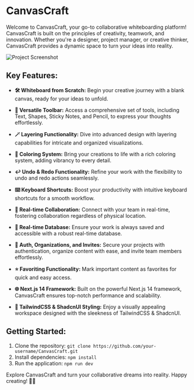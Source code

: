 

# CanvasCraft

Welcome to CanvasCraft, your go-to collaborative whiteboarding platform! CanvasCraft is built on the principles of creativity, teamwork, and innovation. Whether you're a designer, project manager, or creative thinker, CanvasCraft provides a dynamic space to turn your ideas into reality.

![Project Screenshot](https://res.cloudinary.com/dihrwghx2/image/upload/v1707904255/canvas%20craft/oj79azhfdzx4tsmvpmdm.gif)

## **Key Features:**

- **🛠️ Whiteboard from Scratch:** Begin your creative journey with a blank canvas, ready for your ideas to unfold.

- **🧰 Versatile Toolbar:** Access a comprehensive set of tools, including Text, Shapes, Sticky Notes, and Pencil, to express your thoughts effortlessly.

- **🪄 Layering Functionality:** Dive into advanced design with layering capabilities for intricate and organized visualizations.

- **🎨 Coloring System:** Bring your creations to life with a rich coloring system, adding vibrancy to every detail.

- **↩️ Undo & Redo Functionality:** Refine your work with the flexibility to undo and redo actions seamlessly.

- **⌨️ Keyboard Shortcuts:** Boost your productivity with intuitive keyboard shortcuts for a smooth workflow.

- **🤝 Real-time Collaboration:** Connect with your team in real-time, fostering collaboration regardless of physical location.

- **💾 Real-time Database:** Ensure your work is always saved and accessible with a robust real-time database.

- **🔐 Auth, Organizations, and Invites:** Secure your projects with authentication, organize content with ease, and invite team members effortlessly.

- **⭐️ Favoriting Functionality:** Mark important content as favorites for quick and easy access.

- **🌐 Next.js 14 Framework:** Built on the powerful Next.js 14 framework, CanvasCraft ensures top-notch performance and scalability.

- **💅 TailwindCSS & ShadcnUI Styling:** Enjoy a visually appealing workspace designed with the sleekness of TailwindCSS & ShadcnUI.

## **Getting Started:**

1. Clone the repository: `git clone https://github.com/your-username/CanvasCraft.git`
2. Install dependencies: `npm install`
3. Run the application: `npm run dev`

Explore CanvasCraft and turn your collaborative dreams into reality. Happy creating! 🎨✨
